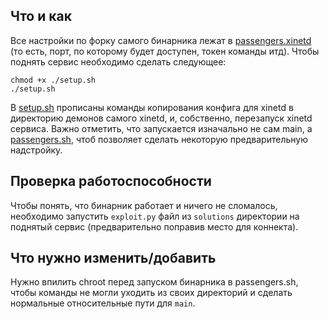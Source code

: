 ## Что и как

Все настройки по форку самого бинарника лежат в [passengers.xinetd](./passengers.xinetd) (то есть, порт, по которому будет доступен, токен команды итд).
Чтобы поднять сервис необходимо сделать следующее:

```
chmod +x ./setup.sh
./setup.sh
```

В [setup.sh](./setup.sh) прописаны команды копирования конфига для xinetd в директорию демонов самого xinetd, и, собственно, перезапуск xinetd сервиса. 
Важно отметить, что запускается изначально не сам main, а [passengers.sh](./passengers.sh), чтоб позволяет сделать некоторую предварительную надстройку.

## Проверка работоспособности
Чтобы понять, что бинарник работает и ничего не сломалось, необходимо запустить ```exploit.py``` файл из ```solutions``` директории на поднятый сервис (предварительно поправив место для коннекта).

## Что нужно изменить/добавить
Нужно впилить chroot перед запуском бинарника в passengers.sh, чтобы команды не могли уходить из своих директорий и сделать нормальные относительные пути для ```main```.